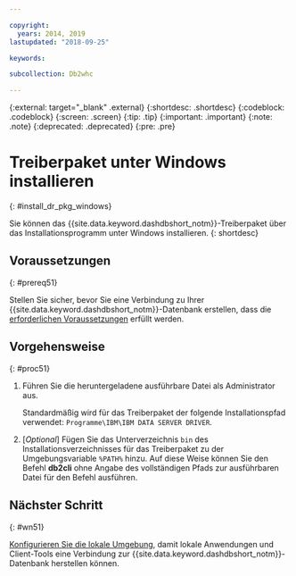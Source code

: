 ```yaml
---

copyright:
  years: 2014, 2019
lastupdated: "2018-09-25"

keywords:

subcollection: Db2whc

---
```


<!-- Attribute definitions --> 
{:external: target="_blank" .external}
{:shortdesc: .shortdesc}
{:codeblock: .codeblock}
{:screen: .screen}
{:tip: .tip}
{:important: .important}
{:note: .note}
{:deprecated: .deprecated}
{:pre: .pre}

# Treiberpaket unter Windows installieren
{: #install_dr_pkg_windows}

Sie können das {{site.data.keyword.dashdbshort_notm}}-Treiberpaket über das Installationsprogramm unter Windows installieren. 
{: shortdesc}

## Voraussetzungen
{: #prereq51}

Stellen Sie sicher, bevor Sie eine Verbindung zu Ihrer {{site.data.keyword.dashdbshort_notm}}-Datenbank erstellen, dass die [erforderlichen Voraussetzungen](/docs/services/Db2whc/connecting?topic=Db2whc-connect_ov#prereqs) erfüllt werden.

<!-- Download the driver package for your operating system from the web console and install it. -->

## Vorgehensweise
{: #proc51}

1. Führen Sie die heruntergeladene ausführbare Datei als Administrator aus.

   Standardmäßig wird für das Treiberpaket der folgende Installationspfad verwendet: `Programme\IBM\IBM DATA SERVER DRIVER`.
2. [*Optional*] Fügen Sie das Unterverzeichnis `bin` des Installationsverzeichnisses für das Treiberpaket zu der Umgebungsvariable `%PATH%` hinzu. Auf diese Weise können Sie den Befehl **db2cli** ohne Angabe des vollständigen Pfads zur ausführbaren Datei für den Befehl ausführen.

## Nächster Schritt
{: #wn51}

[Konfigurieren Sie die lokale Umgebung](/docs/services/Db2whc?topic=Db2whc-cfg_loc_env#cfg_loc_env), damit lokale Anwendungen und Client-Tools eine Verbindung zur {{site.data.keyword.dashdbshort_notm}}-Datenbank herstellen können.
